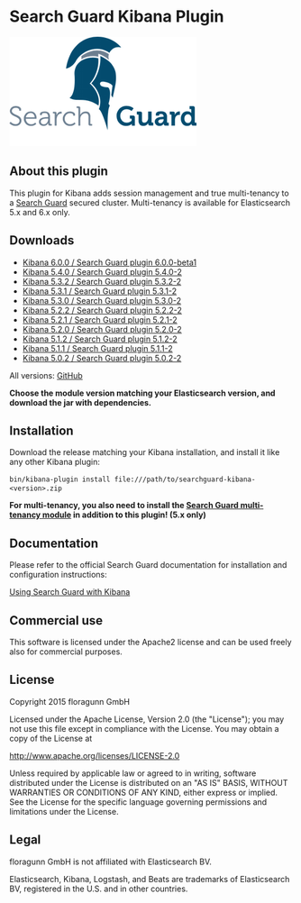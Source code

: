 # Search Guard Kibana Plugin

![Logo](https://raw.githubusercontent.com/floragunncom/sg-assets/master/logo/sg_dlic_small.png) 


## About this plugin
This plugin for Kibana adds session management and true multi-tenancy to a [Search Guard](https://github.com/floragunncom/search-guard) secured cluster. Multi-tenancy is available for Elasticsearch 5.x and 6.x only.

## Downloads

* [Kibana 6.0.0 / Search Guard plugin 6.0.0-beta1](https://oss.sonatype.org/content/repositories/releases/com/floragunn/search-guard-kibana-plugin/6.0.0-6.beta1/search-guard-kibana-plugin-6.0.0-6.beta1.zip)
* [Kibana 5.4.0 / Search Guard plugin 5.4.0-2](https://github.com/floragunncom/search-guard-kibana-plugin/releases/download/v5.4.0/searchguard-kibana-5.4.0-2.zip)
* [Kibana 5.3.2 / Search Guard plugin 5.3.2-2](https://github.com/floragunncom/search-guard-kibana-plugin/releases/download/v5.3.2-2/searchguard-kibana-5.3.2-2.zip)
* [Kibana 5.3.1 / Search Guard plugin 5.3.1-2](https://github.com/floragunncom/search-guard-kibana-plugin/releases/download/v5.3.1-2/searchguard-kibana-5.3.1-2.zip)
* [Kibana 5.3.0 / Search Guard plugin 5.3.0-2](https://github.com/floragunncom/search-guard-kibana-plugin/releases/download/v5.3.0-2/searchguard-kibana-5.3.0-2.zip)
* [Kibana 5.2.2 / Search Guard plugin 5.2.2-2](https://github.com/floragunncom/search-guard-kibana-plugin/releases/download/v5.2.2-2/searchguard-kibana-5.2.2-2.zip)
* [Kibana 5.2.1 / Search Guard plugin 5.2.1-2](https://github.com/floragunncom/search-guard-kibana-plugin/releases/download/v5.2.1-2/searchguard-kibana-5.2.1-2.zip)
* [Kibana 5.2.0 / Search Guard plugin 5.2.0-2](https://github.com/floragunncom/search-guard-kibana-plugin/releases/download/v5.2.0-2/searchguard-kibana-5.2.0-2.zip)
* [Kibana 5.1.2 / Search Guard plugin 5.1.2-2](https://github.com/floragunncom/search-guard-kibana-plugin/releases/download/v5.1.2-2/searchguard-kibana-5.1.2-2.zip)
* [Kibana 5.1.1 / Search Guard plugin 5.1.1-2](https://github.com/floragunncom/search-guard-kibana-plugin/releases/download/v5.1.1-2/searchguard-kibana-5.1.1-2.zip)
* [Kibana 5.0.2 / Search Guard plugin 5.0.2-2](https://github.com/floragunncom/search-guard-kibana-plugin/releases/download/v5.0.2-2/searchguard-kibana-5.0.2-2.zip)

All versions:
[GitHub](https://github.com/floragunncom/search-guard-kibana-plugin/releases)

**Choose the module version matching your Elasticsearch version, and download the jar with dependencies.**

## Installation

Download the release matching your Kibana installation, and install it like any other Kibana plugin:

```
bin/kibana-plugin install file:///path/to/searchguard-kibana-<version>.zip
```

**For multi-tenancy, you also need to install the [Search Guard multi-tenancy module](https://github.com/floragunncom/search-guard-module-kibana-multitenancy) in addition to this plugin! (5.x only)**

## Documentation

Please refer to the official Search Guard documentation for installation and configuration instructions:

[Using Search Guard with Kibana](https://github.com/floragunncom/search-guard-docs/blob/master/kibana.md)

## Commercial use
This software is licensed under the Apache2 license and can be used freely also for commercial purposes.

## License
Copyright 2015 floragunn GmbH

Licensed under the Apache License, Version 2.0 (the "License"); you may not use this file except in compliance with the License. You may obtain a copy of the License at

http://www.apache.org/licenses/LICENSE-2.0

Unless required by applicable law or agreed to in writing, software distributed under the License is distributed on an "AS IS" BASIS, WITHOUT WARRANTIES OR CONDITIONS OF ANY KIND, either express or implied. See the License for the specific language governing permissions and limitations under the License.

## Legal
floragunn GmbH is not affiliated with Elasticsearch BV.

Elasticsearch, Kibana, Logstash, and Beats are trademarks of Elasticsearch BV, registered in the U.S. and in other countries.
